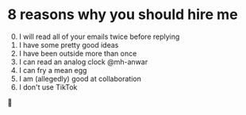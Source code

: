 # 8 reasons why you should hire me

0. I will read all of your emails twice before replying
1. I have some pretty good ideas
3. I have been outside more than once
4. I can read an analog clock @mh-anwar
5. I can fry a mean egg
6. I am (allegedly) good at collaboration
7. I don't use TikTok

🎤
<!--[![My GitHub stats](https://github-readme-stats.vercel.app/api?username=r-chong&count_private=true&theme=tokyonight&hide_border=true)](#)
[![GitHub Streak](https://github-readme-streak-stats.herokuapp.com?user=r-chong&hide_border=true&background=1A1B27&currStreakNum=DDDDDD&sideNums=FFFFFFCF&dates=FFFFFF61&sideLabels=FFFFFFAE)](#)>
